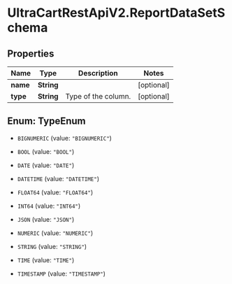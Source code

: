 # UltraCartRestApiV2.ReportDataSetSchema

## Properties
Name | Type | Description | Notes
------------ | ------------- | ------------- | -------------
**name** | **String** |  | [optional] 
**type** | **String** | Type of the column. | [optional] 


<a name="TypeEnum"></a>
## Enum: TypeEnum


* `BIGNUMERIC` (value: `"BIGNUMERIC"`)

* `BOOL` (value: `"BOOL"`)

* `DATE` (value: `"DATE"`)

* `DATETIME` (value: `"DATETIME"`)

* `FLOAT64` (value: `"FLOAT64"`)

* `INT64` (value: `"INT64"`)

* `JSON` (value: `"JSON"`)

* `NUMERIC` (value: `"NUMERIC"`)

* `STRING` (value: `"STRING"`)

* `TIME` (value: `"TIME"`)

* `TIMESTAMP` (value: `"TIMESTAMP"`)




